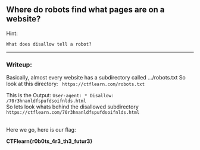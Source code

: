 ## Where do robots find what pages are on a website?

Hint:

    What does disallow tell a robot?

---
### Writeup:

Basically, almost every website has a subdirectory called .../robots.txt
So look at this directory:
``` https://ctflearn.com/robots.txt```
<br>

This is the Output:
``` User-agent: * Disallow: /70r3hnanldfspufdsoifnlds.html ```
<br>
So lets look whats behind the disallowed subdirectory
``` https://ctflearn.com/70r3hnanldfspufdsoifnlds.html ```

<br>
Here we go, here is our flag:

<b> CTFlearn{r0b0ts_4r3_th3_futur3} </b>